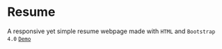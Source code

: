 # Resume
A responsive yet simple resume webpage made with `HTML` and `Bootstrap 4.0`
<a href="https://soumyadeepdatta.github.io/resume/" target="_blank">`Demo`</a>
